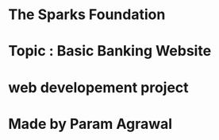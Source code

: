 






# The Sparks Foundation
# Topic : Basic Banking Website
# web developement project
# Made by Param Agrawal

